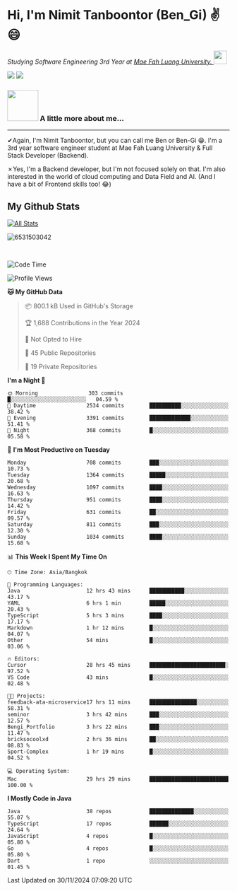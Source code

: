 # Hi, I'm Nimit Tanboontor (Ben_Gi) ✌😄
<p><em>Studying Software Engineering 3rd Year at <a href="https://en.mfu.ac.th/home.html"> Mae Fah Luang University.
</a><img src="https://media.giphy.com/media/WUlplcMpOCEmTGBtBW/giphy.gif" width="30"> </em></p>


[![](https://img.shields.io/badge/linkedin-%230077B5.svg?style=for-the-badge&logo=linkedin)]([https://www.linkedin.com/in/thanaphoom-babparn/](https://www.linkedin.com/in/nimit-tanbooutor-798139246/))
[![](https://img.shields.io/badge/Medium-12100E?style=for-the-badge&logo=medium&logoColor=white)](https://medium.com/@nimittanbooutor)

### <img src="https://media.giphy.com/media/VgCDAzcKvsR6OM0uWg/giphy.gif" width="70"> A little more about me...  

<hr> <!-- Horizontal line -->

&#10004;Again, I'm Nimit Tanboontor, but you can call me Ben or Ben-Gi 😁. I'm a 3rd year software engineer student at Mae Fah Luang University & Full Stack Developer (Backend).

&#10007;Yes, I'm a Backend developer, but I'm not focused solely on that. I'm also interested in the world of cloud computing and Data Field and AI. (And I have a bit of Frontend skills too! 😂)


## My Github Stats

[![All Stats](https://github-readme-stats.vercel.app/api?username=6531503042&show_icons=true&theme=algolia)](https://github.com/6531503042)

<p><img align="center" src="https://github-readme-streak-stats.herokuapp.com/?user=6531503042&" alt="6531503042" /></p>

<br />


<!--START_SECTION:waka-->
![Code Time](http://img.shields.io/badge/Code%20Time-248%20hrs%2022%20mins-blue)

![Profile Views](http://img.shields.io/badge/Profile%20Views-53-blue)

**🐱 My GitHub Data** 

> 📦 800.1 kB Used in GitHub's Storage 
 > 
> 🏆 1,688 Contributions in the Year 2024
 > 
> 🚫 Not Opted to Hire
 > 
> 📜 45 Public Repositories 
 > 
> 🔑 19 Private Repositories 
 > 
**I'm a Night 🦉** 

```text
🌞 Morning                303 commits         █░░░░░░░░░░░░░░░░░░░░░░░░   04.59 % 
🌆 Daytime                2534 commits        ██████████░░░░░░░░░░░░░░░   38.42 % 
🌃 Evening                3391 commits        █████████████░░░░░░░░░░░░   51.41 % 
🌙 Night                  368 commits         █░░░░░░░░░░░░░░░░░░░░░░░░   05.58 % 
```
📅 **I'm Most Productive on Tuesday** 

```text
Monday                   708 commits         ███░░░░░░░░░░░░░░░░░░░░░░   10.73 % 
Tuesday                  1364 commits        █████░░░░░░░░░░░░░░░░░░░░   20.68 % 
Wednesday                1097 commits        ████░░░░░░░░░░░░░░░░░░░░░   16.63 % 
Thursday                 951 commits         ████░░░░░░░░░░░░░░░░░░░░░   14.42 % 
Friday                   631 commits         ██░░░░░░░░░░░░░░░░░░░░░░░   09.57 % 
Saturday                 811 commits         ███░░░░░░░░░░░░░░░░░░░░░░   12.30 % 
Sunday                   1034 commits        ████░░░░░░░░░░░░░░░░░░░░░   15.68 % 
```


📊 **This Week I Spent My Time On** 

```text
🕑︎ Time Zone: Asia/Bangkok

💬 Programming Languages: 
Java                     12 hrs 43 mins      ███████████░░░░░░░░░░░░░░   43.17 % 
YAML                     6 hrs 1 min         █████░░░░░░░░░░░░░░░░░░░░   20.43 % 
TypeScript               5 hrs 3 mins        ████░░░░░░░░░░░░░░░░░░░░░   17.17 % 
Markdown                 1 hr 12 mins        █░░░░░░░░░░░░░░░░░░░░░░░░   04.07 % 
Other                    54 mins             █░░░░░░░░░░░░░░░░░░░░░░░░   03.06 % 

🔥 Editors: 
Cursor                   28 hrs 45 mins      ████████████████████████░   97.52 % 
VS Code                  43 mins             █░░░░░░░░░░░░░░░░░░░░░░░░   02.48 % 

🐱‍💻 Projects: 
feedback-ata-microservice17 hrs 11 mins      ███████████████░░░░░░░░░░   58.31 % 
seminor                  3 hrs 42 mins       ███░░░░░░░░░░░░░░░░░░░░░░   12.57 % 
Bengi_Portfolio          3 hrs 22 mins       ███░░░░░░░░░░░░░░░░░░░░░░   11.47 % 
bricksocoolxd            2 hrs 36 mins       ██░░░░░░░░░░░░░░░░░░░░░░░   08.83 % 
Sport-Complex            1 hr 19 mins        █░░░░░░░░░░░░░░░░░░░░░░░░   04.52 % 

💻 Operating System: 
Mac                      29 hrs 29 mins      █████████████████████████   100.00 % 
```

**I Mostly Code in Java** 

```text
Java                     38 repos            ██████████████░░░░░░░░░░░   55.07 % 
TypeScript               17 repos            ██████░░░░░░░░░░░░░░░░░░░   24.64 % 
JavaScript               4 repos             █░░░░░░░░░░░░░░░░░░░░░░░░   05.80 % 
Go                       4 repos             █░░░░░░░░░░░░░░░░░░░░░░░░   05.80 % 
Dart                     1 repo              ░░░░░░░░░░░░░░░░░░░░░░░░░   01.45 % 
```




 Last Updated on 30/11/2024 07:09:20 UTC
<!--END_SECTION:waka-->
